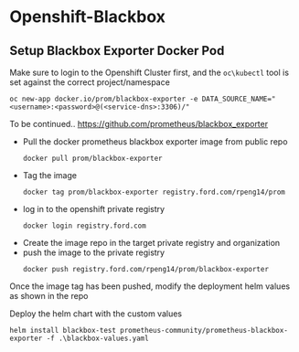 # Openshift-Blackbox

## Setup Blackbox Exporter Docker Pod
Make sure to login to the Openshift Cluster first, and the `oc\kubectl` tool is set against the correct project/namespace 
```
oc new-app docker.io/prom/blackbox-exporter -e DATA_SOURCE_NAME="<username>:<password>@(<service-dns>:3306)/"
```

To be continued.. 
https://github.com/prometheus/blackbox_exporter




- Pull the docker prometheus blackbox exporter image from public repo 
  ```
  docker pull prom/blackbox-exporter
  ```
- Tag the image 
  ```
  docker tag prom/blackbox-exporter registry.ford.com/rpeng14/prom
  ```
- log in to the openshift private registry
  ```
  docker login registry.ford.com
  ```
- Create the image repo in the target private registry and organization
- push the image to the private registry 
  ```
  docker push registry.ford.com/rpeng14/prom/blackbox-exporter
  ```

Once the image tag has been pushed, modify the deployment helm values as shown in the repo 

Deploy the helm chart with the custom values 
```
helm install blackbox-test prometheus-community/prometheus-blackbox-exporter -f .\blackbox-values.yaml
```